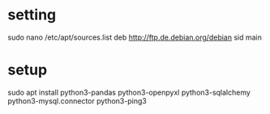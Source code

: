 # setting
sudo nano /etc/apt/sources.list
deb http://ftp.de.debian.org/debian sid main 

# setup
sudo apt install python3-pandas python3-openpyxl python3-sqlalchemy python3-mysql.connector python3-ping3